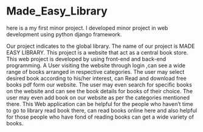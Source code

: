 # Made_Easy_Library
here is a my first minor project. I developed minor project in web development using python django framework.

Our project indicates to the global library. The name of our project is MADE EASY LIBRARY. This project is a website that act as a central book store. This web project is developed  by using front-end and back-end programming. A User visiting the website through login ,can see a wide range of books arranged in respective categories. The user may select desired book according to his/her interest, can Read and download free books pdf form our website. The user may even search for specific books on the website and can see the book details for books of their choice. The user may even add book on our website as per the categories mentioned there. 
This Web application can be helpful for the people who haven’t time to go to library read book there, can read books online here and also helpful for those people who have fond of reading books can get a wide variety of  books.  

